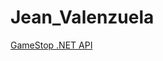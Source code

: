 # Jean_Valenzuela
[GameStop .NET API](https://github.com/241209-NET/Jean_Valenzuela/tree/main/GameStop)